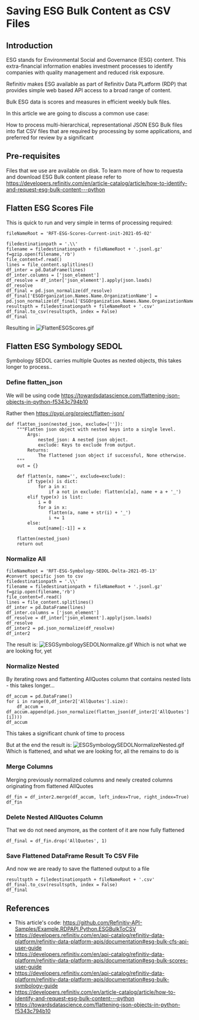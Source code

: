 # Saving ESG Bulk Content as CSV Files

## Introduction

ESG stands for Environmental Social and Governance (ESG) content.  This extra-financial information enables investment processes to identify companies with
quality management and reduced risk exposure.

Refinitiv makes ESG available as part of Refinitiv Data PLatform (RDP) that provides simple web based API access to a broad range of content.

Bulk ESG data is scores and measures in efficient weekly bulk files.

In this article we are going to discuss a common use case:

How to process multi-hierarchical, representational JSON ESG Bulk files into flat CSV files that are required by processing by some applications, and preferred for review by a significant 

## Pre-requisites

Files that we use are available on disk. To learn more of how to requesta and download ESG Bulk content please refer to
https://developers.refinitiv.com/en/article-catalog/article/how-to-identify-and-request-esg-bulk-content---python

## Flatten ESG Scores File

This is quick to run and very simple in terms of processing required:
```
fileNameRoot = 'RFT-ESG-Scores-Current-init-2021-05-02'

filedestinationpath = '.\\'
filename = filedestinationpath + fileNameRoot + '.jsonl.gz'
f=gzip.open(filename,'rb')
file_content=f.read()
lines = file_content.splitlines()
df_inter = pd.DataFrame(lines)
df_inter.columns = ['json_element']
df_resolve = df_inter['json_element'].apply(json.loads)
df_resolve
df_final = pd.json_normalize(df_resolve)
df_final['ESGOrganization.Names.Name.OrganizationName'] = pd.json_normalize(df_final['ESGOrganization.Names.Name.OrganizationName'].str[0])
resultspth = filedestinationpath + fileNameRoot + '.csv'
df_final.to_csv(resultspth, index = False)
df_final
```
Resulting in
![FlattenESGScores.gif](https://zfarberov.github.io/ESGBulkAsCSV/FlattenESGScores.gif)
## Flatten ESG Symbology SEDOL

Symbology SEDOL carries multiple Quotes as nexted objects, this takes longer to process..

### Define flatten_json

We will be using code https://towardsdatascience.com/flattening-json-objects-in-python-f5343c794b10

Rather then https://pypi.org/project/flatten-json/

```
def flatten_json(nested_json, exclude=['']):
    """Flatten json object with nested keys into a single level.
        Args:
            nested_json: A nested json object.
            exclude: Keys to exclude from output.
        Returns:
            The flattened json object if successful, None otherwise.
    """
    out = {}

    def flatten(x, name='', exclude=exclude):
        if type(x) is dict:
            for a in x:
                if a not in exclude: flatten(x[a], name + a + '_')
        elif type(x) is list:
            i = 0
            for a in x:
                flatten(a, name + str(i) + '_')
                i += 1
        else:
            out[name[:-1]] = x

    flatten(nested_json)
    return out
```
### Normalize All

```
fileNameRoot = 'RFT-ESG-Symbology-SEDOL-Delta-2021-05-13'
#convert specific json to csv
filedestinationpath = '.\\'
filename = filedestinationpath + fileNameRoot + '.jsonl.gz'
f=gzip.open(filename,'rb')
file_content=f.read()
lines = file_content.splitlines()
df_inter = pd.DataFrame(lines)
df_inter.columns = ['json_element']
df_resolve = df_inter['json_element'].apply(json.loads)
df_resolve
df_inter2 = pd.json_normalize(df_resolve)
df_inter2
```
The result is:
![ESGSymbologySEDOLNormalize.gif](https://zfarberov.github.io/ESGBulkAsCSV/ESGSymbologySEDOLNormalize.gif)
Which is not what we are looking for, yet

### Normalize Nested
By iterating rows and flattenting AllQuotes column that contains nested lists - this takes longer...

```
df_accum = pd.DataFrame() 
for i in range(0,df_inter2['AllQuotes'].size):
    df_accum = df_accum.append(pd.json_normalize(flatten_json(df_inter2['AllQuotes'][i])))
df_accum
```
This takes a significant chunk of time to process

But at the end the result is:
![ESGSymbologySEDOLNormalizeNested.gif](https://zfarberov.github.io/ESGBulkAsCSV/ESGSymbologySEDOLNormalizeNested.gif)
Which is flattened, and what we are looking for, all the remains to do is

### Merge Columns
Merging previously normalized columns and newly created columns originating from flattened AllQuotes

```
df_fin = df_inter2.merge(df_accum, left_index=True, right_index=True)
df_fin
```

### Delete Nested AllQuotes Column
That we do not need anymore, as the content of it are now fully flattened
```
df_final = df_fin.drop('AllQuotes', 1)
```

### Save Flattened DataFrame Result To CSV File
And now we are ready to save the flattened output to a file
```
resultspth = filedestinationpath + fileNameRoot + '.csv'
df_final.to_csv(resultspth, index = False)
df_final
```

## References
  
* This article's code: https://github.com/Refinitiv-API-Samples/Example.RDPAPI.Python.ESGBulkToCSV
* https://developers.refinitiv.com/en/api-catalog/refinitiv-data-platform/refinitiv-data-platform-apis/documentation#esg-bulk-cfs-api-user-guide
* https://developers.refinitiv.com/en/api-catalog/refinitiv-data-platform/refinitiv-data-platform-apis/documentation#esg-bulk-scores-user-guide
* https://developers.refinitiv.com/en/api-catalog/refinitiv-data-platform/refinitiv-data-platform-apis/documentation#esg-bulk-symbology-guide
* https://developers.refinitiv.com/en/article-catalog/article/how-to-identify-and-request-esg-bulk-content---python
* https://towardsdatascience.com/flattening-json-objects-in-python-f5343c794b10
